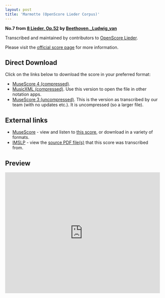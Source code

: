 ```yaml
---
layout: post
title: 'Marmotte (OpenScore Lieder Corpus)'
---
```


__No.7 from [8 Lieder, Op.52](https://fourscoreandmore.org/OpenScore/Beethoven%2C_Ludwig_van/8_Lieder%2C_Op.52/) by [Beethoven,_Ludwig_van](https://fourscoreandmore.org/OpenScore/Beethoven%2C_Ludwig_van)__

Transcribed and maintained by contributors to [OpenScore Lieder].

Please visit the [official score page] for more information.

[official score page]: https://musescore.com/openscore-lieder-corpus/scores/6491461
[OpenScore Lieder]: https://musescore.com/openscore-lieder-corpus

## Direct Download

Click on the links below to download the score in your preferred format:
- [MuseScore 4 (compressed)](https://fourscoreandmore.org/OpenScore/Beethoven%2C_Ludwig_van/8_Lieder%2C_Op.52/7_Marmotte.mscz).
- [MusicXML (compressed)](https://fourscoreandmore.org/OpenScore/Beethoven%2C_Ludwig_van/8_Lieder%2C_Op.52/7_Marmotte.mxl). Use this version to open the file in other notation apps.
- [MuseScore 3 (uncompressed)](https://raw.githubusercontent.com/OpenScore/Lieder/refs/heads/main/scores/Beethoven%2C_Ludwig_van/8_Lieder%2C_Op.52/7_Marmotte/lc6491461.mscx). This is the version as transcribed by our team (with no updates etc.). It is uncompressed (so a larger file).

## External links

- [MuseScore] - view and listen to [this score][MuseScore], or download in a variety of formats.
- [IMSLP] - view the [source PDF file(s)][IMSLP] that this score was transcribed from.

[MuseScore]: https://musescore.com/score/6491461
[IMSLP]: https://imslp.org/wiki/Special:ReverseLookup/47274

## Preview

<iframe width="100%" height="394" src="https://musescore.com/openscore-lieder-corpus/scores/6491461/embed" frameborder="0" allowfullscreen allow="autoplay; fullscreen"></iframe>

